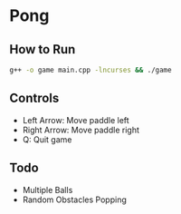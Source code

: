 # Pong

## How to Run
```bash
g++ -o game main.cpp -lncurses && ./game
```

## Controls
- Left Arrow: Move paddle left
- Right Arrow: Move paddle right
- Q: Quit game

## Todo
- Multiple Balls
- Random Obstacles Popping

